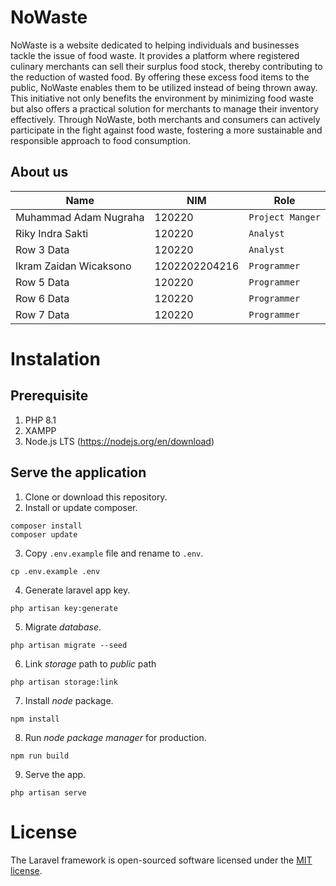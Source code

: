 # NoWaste
NoWaste is a website dedicated to helping individuals and businesses tackle the issue of food waste. It provides a platform where registered culinary merchants can sell their surplus food stock, thereby contributing to the reduction of wasted food. By offering these excess food items to the public, NoWaste enables them to be utilized instead of being thrown away. This initiative not only benefits the environment by minimizing food waste but also offers a practical solution for merchants to manage their inventory effectively. Through NoWaste, both merchants and consumers can actively participate in the fight against food waste, fostering a more sustainable and responsible approach to food consumption.

## About us
| Name | NIM | Role |
|-----------------|-----------------|-----------------|
| Muhammad Adam Nugraha  | 120220        | `Project Manger` |
| Riky Indra Sakti       | 120220        | `Analyst`        |
| Row 3 Data             | 120220        | `Analyst`        |
| Ikram Zaidan Wicaksono | 1202202204216 | `Programmer`     |
| Row 5 Data             | 120220        | `Programmer`     |
| Row 6 Data             | 120220        | `Programmer`     |
| Row 7 Data             | 120220        | `Programmer`     |

# Instalation
## Prerequisite
1. PHP 8.1
2. XAMPP
3. Node.js LTS (https://nodejs.org/en/download)

## Serve the application

1. Clone or download this repository.
2. Install or update composer.
```
composer install
composer update
```
3. Copy `.env.example` file and rename to `.env`.
```
cp .env.example .env
```
4. Generate laravel app key.
```
php artisan key:generate
```
5. Migrate *database*.
```
php artisan migrate --seed
```
6. Link *storage* path to *public* path
```
php artisan storage:link
```
7. Install *node* package.
```
npm install
```
8. Run *node package manager* for production.
```
npm run build
```
9. Serve the app.
```
php artisan serve
```

# License
The Laravel framework is open-sourced software licensed under the [MIT license](https://opensource.org/licenses/MIT).
